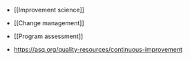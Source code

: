 - [[Improvement science]]
- [[Change management]]
- [[Program assessment]]

- https://asq.org/quality-resources/continuous-improvement
